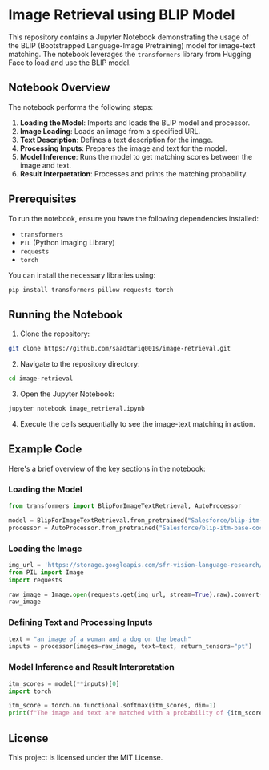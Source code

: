 # Image Retrieval using BLIP Model

This repository contains a Jupyter Notebook demonstrating the usage of the BLIP (Bootstrapped Language-Image Pretraining) model for image-text matching. The notebook leverages the `transformers` library from Hugging Face to load and use the BLIP model.

## Notebook Overview

The notebook performs the following steps:
1. **Loading the Model**: Imports and loads the BLIP model and processor.
2. **Image Loading**: Loads an image from a specified URL.
3. **Text Description**: Defines a text description for the image.
4. **Processing Inputs**: Prepares the image and text for the model.
5. **Model Inference**: Runs the model to get matching scores between the image and text.
6. **Result Interpretation**: Processes and prints the matching probability.

## Prerequisites

To run the notebook, ensure you have the following dependencies installed:
- `transformers`
- `PIL` (Python Imaging Library)
- `requests`
- `torch`

You can install the necessary libraries using:
```bash
pip install transformers pillow requests torch
```

## Running the Notebook

1. Clone the repository:
```bash
git clone https://github.com/saadtariq001s/image-retrieval.git
```

2. Navigate to the repository directory:
```bash
cd image-retrieval
```

3. Open the Jupyter Notebook:
```bash
jupyter notebook image_retrieval.ipynb
```

4. Execute the cells sequentially to see the image-text matching in action.

## Example Code

Here's a brief overview of the key sections in the notebook:

### Loading the Model
```python
from transformers import BlipForImageTextRetrieval, AutoProcessor

model = BlipForImageTextRetrieval.from_pretrained("Salesforce/blip-itm-base-coco")
processor = AutoProcessor.from_pretrained("Salesforce/blip-itm-base-coco")
```

### Loading the Image
```python
img_url = 'https://storage.googleapis.com/sfr-vision-language-research/BLIP/demo.jpg'
from PIL import Image
import requests

raw_image = Image.open(requests.get(img_url, stream=True).raw).convert('RGB')
raw_image
```

### Defining Text and Processing Inputs
```python
text = "an image of a woman and a dog on the beach"
inputs = processor(images=raw_image, text=text, return_tensors="pt")
```

### Model Inference and Result Interpretation
```python
itm_scores = model(**inputs)[0]
import torch

itm_score = torch.nn.functional.softmax(itm_scores, dim=1)
print(f"The image and text are matched with a probability of {itm_score[0][1]:.4f}")
```

## License

This project is licensed under the MIT License.
